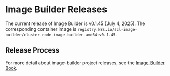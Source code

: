 # Image Builder Releases

The current release of Image Builder is [v0.1.45][] (July 4, 2025). The corresponding container image is `registry.k8s.io/scl-image-builder/cluster-node-image-builder-amd64:v0.1.45`.

## Release Process

For more detail about image-builder project releases, see the [Image Builder Book][].


[v0.1.45]: https://github.com/kubernetes-sigs/image-builder/releases/tag/v0.1.45
[Image Builder Book]: https://image-builder.sigs.k8s.io/capi/releasing.html

